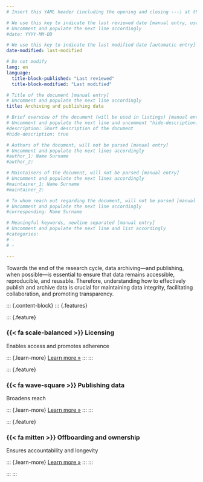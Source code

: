 ```yaml
---
# Insert this YAML header (including the opening and closing ---) at the beginning of the document and fill it out accordingly

# We use this key to indicate the last reviewed date [manual entry, use YYYY-MM-DD]
# Uncomment and populate the next line accordingly
#date: YYYY-MM-DD

# We use this key to indicate the last modified date [automatic entry]
date-modified: last-modified

# Do not modify
lang: en
language: 
  title-block-published: "Last reviewed"
  title-block-modified: "Last modified"

# Title of the document [manual entry]
# Uncomment and populate the next line accordingly
title: Archiving and publishing data

# Brief overview of the document (will be used in listings) [manual entry]
# Uncomment and populate the next line and uncomment "hide-description: true".
#description: Short description of the document
#hide-description: true

# Authors of the document, will not be parsed [manual entry]
# Uncomment and populate the next lines accordingly
#author_1: Name Surname
#author_2:

# Maintainers of the document, will not be parsed [manual entry]
# Uncomment and populate the next lines accordingly
#maintainer_1: Name Surname
#maintainer_2:

# To whom reach out regarding the document, will not be parsed [manual entry]
# Uncomment and populate the next line accordingly
#corresponding: Name Surname

# Meaningful keywords, newline separated [manual entry]
# Uncomment and populate the next line and list accordingly
#categories: 
# - 
# - 

---
```


Towards the end of the research cycle, data archiving—and publishing, when possible—is essential to ensure that data remains accessible, reproducible, and reusable. Therefore, understanding how to effectively publish and archive data is crucial for maintaining data integrity, facilitating collaboration, and promoting transparency.

::: {.content-block}
::: {.features}

::: {.feature}
### {{< fa scale-balanced >}} Licensing
Enables access and promotes adherence

::: {.learn-more}
[Learn more »](./licensing_data.md)
:::
:::

::: {.feature}
### {{< fa wave-square >}} Publishing data
Broadens reach

::: {.learn-more}
[Learn more »](./publishing.md)
:::
:::

::: {.feature}
### {{< fa mitten >}} Offboarding and ownership
Ensures accountability and longevity

::: {.learn-more}
[Learn more »](./offboarding.md)
:::
:::

:::
:::